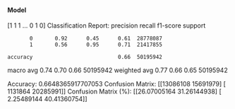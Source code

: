 #### Model
[1 1 1 ... 0 1 0]
Classification Report:
              precision    recall  f1-score   support

           0       0.92      0.45      0.61  28778087
           1       0.56      0.95      0.71  21417855

    accuracy                           0.66  50195942
   macro avg       0.74      0.70      0.66  50195942
weighted avg       0.77      0.66      0.65  50195942

Accuracy: 0.6648365917707053
Confusion Matrix:
[[13086108 15691979]
 [ 1131864 20285991]]
Confusion Matrix (%):
[[26.07005164 31.26144938]
 [ 2.25489144 40.41360754]]
